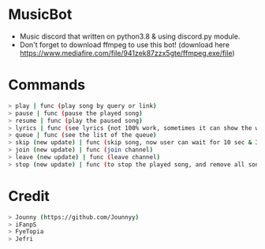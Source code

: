 # MusicBot
- Music discord that written on python3.8 & using discord.py module.
- Don't forget to download ffmpeg to use this bot! (download here https://www.mediafire.com/file/941zek87zzx5gte/ffmpeg.exe/file)

# Commands
```bash
> play | func (play song by query or link)
> pause | func (pause the played song)
> resume | func (play the paused song)
> lyrics | func (see lyrics {not 100% work, sometimes it can show the wrong lyrics})
> queue | func (see the list of the queue)
> skip (new update) | func (skip song, now user can wait for 10 sec & 3 reaction before song skipped)
> join (new update) | func (join channel)
> leave (new update) | func (leave channel)
> stop (new update) | func (to stop the played song, and remove all song from queue)
```

# Credit
```bash
> Jounny (https://github.com/Jounnyy)
> iFanpS
> FyeTopia
> Jefri
```
